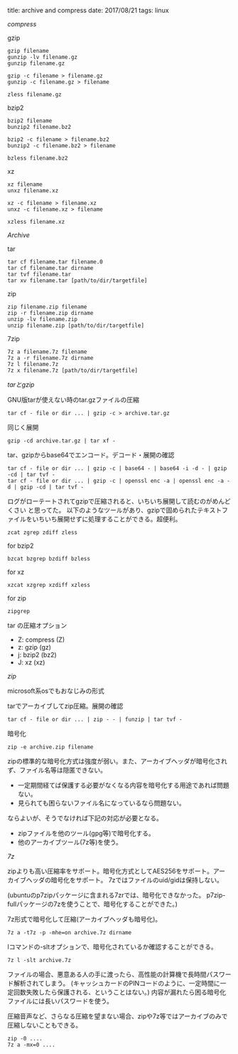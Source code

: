 title: archive and compress
date: 2017/08/21
tags: linux

*compress*

gzip

	gzip filename
	gunzip -lv filename.gz
	gunzip filename.gz

	gzip -c filename > filename.gz
	gunzip -c filename.gz > filename

	zless filename.gz

bzip2

	bzip2 filename
	bunzip2 filename.bz2

	bzip2 -c filename > filename.bz2
	bunzip2 -c filename.bz2 > filename

	bzless filename.bz2

xz

	xz filename
	unxz filename.xz

	xz -c filename > filename.xz
	unxz -c filename.xz > filename

	xzless filename.xz

*Archive*

tar

	tar cf filename.tar filename.0
	tar cf filename.tar dirname
	tar tvf filename.tar
	tar xv filename.tar [path/to/dir/targetfile]

zip

	zip filename.zip filename
	zip -r filename.zip dirname
	unzip -lv filename.zip
	unzip filename.zip [path/to/dir/targetfile]

7zip

	7z a filename.7z filename
	7z a -r filename.7z dirname
	7z l filename.7z
	7z x filename.7z [path/to/dir/targetfile]

*tarとgzip*

GNU版tarが使えない時のtar.gzファイルの圧縮

	tar cf - file or dir ... | gzip -c > archive.tar.gz

同じく展開

	gzip -cd archive.tar.gz | tar xf -

tar、gzipからbase64でエンコード。デコード・展開の確認

	tar cf - file or dir ... | gzip -c | base64 - | base64 -i -d - | gzip -cd | tar tvf -
	tar cf - file or dir ... | gzip -c | openssl enc -a | openssl enc -a -d | gzip -cd | tar tvf -

ログがローテートされてgzipで圧縮されると、いちいち展開して読むのがめんどくさい
と思ってた。
以下のようなツールがあり、gzipで固められたテキストファイルをいちいち展開せずに処理することができる。超便利。

	zcat zgrep zdiff zless

for bzip2

	bzcat bzgrep bzdiff bzless

for xz

	xzcat xzgrep xzdiff xzless

for zip

	zipgrep

tar  の圧縮オプション

- Z: compress (Z)
- z: gzip (gz)
- j: bzip2 (bz2)
- J: xz (xz)

*zip*

microsoft系osでもおなじみの形式

tarでアーカイブしてzip圧縮。展開の確認

	tar cf - file or dir ... | zip - - | funzip | tar tvf -

暗号化

	zip -e archive.zip filename

zipの標準的な暗号化方式は強度が弱い。また、アーカイブヘッダが暗号化されず、ファイル名等は隠匿できない。

- 一定期間経てば保護する必要がなくなる内容を暗号化する用途であれば問題ない。
- 見られても困らないファイル名になっているなら問題ない。

ならよいが、そうでなければ下記の対応が必要となる。

- zipファイルを他のツール(gpg等)で暗号化する。
- 他のアーカイブツール(7z等)を使う。

*7z*

zipよりも高い圧縮率をサポート。暗号化方式としてAES256をサポート。アーカイブヘッダの暗号化をサポート。
7zではファイルのuid/gidは保持しない。

(ubuntuのp7zipパッケージに含まれる7zrでは、暗号化できなかった。
p7zip-fullパッケージの7zを使うことで、暗号化することができた。)

7z形式で暗号化して圧縮(アーカイブヘッダも暗号化)。

	7z a -t7z -p -mhe=on archive.7z dirname

lコマンドの-sltオプションで、暗号化されているか確認することができる。

	7z l -slt archive.7z

ファイルの場合、悪意ある人の手に渡ったら、高性能の計算機で長時間パスワード解析されてしまう。
(キャッシュカードのPINコードのように、一定時間に一定回数失敗したら保護される、ということはない。)
内容が漏れたら困る暗号化ファイルには長いパスワードを使う。

圧縮音声など、さらなる圧縮を望まない場合、zipや7z等ではアーカイブのみで圧縮しないこともできる。

	zip -0 ....
	7z a -mx=0 ....
